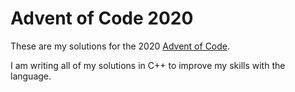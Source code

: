 # Advent of Code 2020

These are my solutions for the 2020 [Advent of Code](https://adventofcode.com/).

I am writing all of my solutions in C++ to improve my skills with the language.
